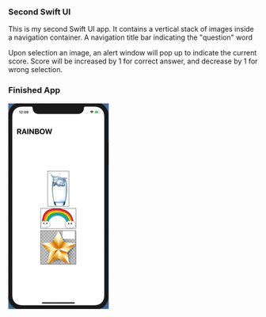 ### Second Swift UI

This is my second Swift UI app. It contains a vertical stack of images inside a navigation container.
A navigation title bar indicating the "question" word

Upon selection an image, an alert window will pop up to indicate the current score.
Score will be increased by 1 for correct answer, and decrease by 1 for wrong selection.

### Finished App
![Finished App](https://github.com/dtnnguyen/SwiftUISecond/blob/master/swiftUITwo.gif)
